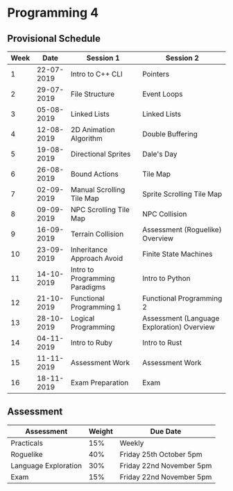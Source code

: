 # Programming 4   

## Provisional Schedule

| Week | Date       | Session 1                      | Session 2                                  |
| ---- | ---------- | ------------------------------ | ------------------------------------------ |
| 1    | 22-07-2019 | Intro to C++ CLI               | Pointers                                   |
| 2    | 29-07-2019 | File Structure                 | Event Loops                                |
| 3    | 05-08-2019 | Linked Lists                   | Linked Lists                               |
| 4    | 12-08-2019 | 2D Animation Algorithm      | Double Buffering                 |
| 5    | 19-08-2019 | Directional Sprites            | Dale's Day                           |
| 6    | 26-08-2019 | Bound Actions                  | Tile Map                                   |
| 7    | 02-09-2019 | Manual Scrolling Tile Map      | Sprite Scrolling Tile Map                  |
| 8    | 09-09-2019 | NPC Scrolling Tile Map         | NPC Collision                              |
| 9    | 16-09-2019 | Terrain Collision              | Assessment (Roguelike) Overview            |
| 10   | 23-09-2019 | Inheritance Approach Avoid     | Finite State Machines                      |
| 11   | 14-10-2019 | Intro to Programming Paradigms | Intro to Python                            |
| 12   | 21-10-2019 | Functional Programming 1       | Functional Programming 2                   |
| 13   | 28-10-2019 | Logical Programming            | Assessment (Language Exploration) Overview |
| 14   | 04-11-2019 | Intro to Ruby                  | Intro to Rust                              |
| 15   | 11-11-2019 | Assessment Work                | Assessment Work                            |
| 16   | 18-11-2019 | Exam Preparation               | Exam                                       |

## Assessment

| Assessment           | Weight | Due Date                 |
| -------------------- | ------ | ------------------------ |
| Practicals           | 15%    | Weekly                   |
| Roguelike            | 40%    | Friday 25th October 5pm  |
| Language Exploration | 30%    | Friday 22nd November 5pm |
| Exam                 | 15%    | Friday 22nd November 5pm |
